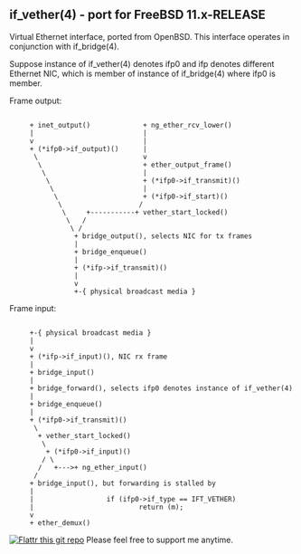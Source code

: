 if_vether(4) - port for FreeBSD 11.x-RELEASE
--------------------------------------------
 
Virtual Ethernet interface, ported from OpenBSD. This interface 
operates in conjunction with if_bridge(4).

Suppose instance of if_vether(4) denotes ifp0 and ifp denotes 
different Ethernet NIC, which is member of instance of if_bridge(4) 
where ifp0 is member.  

Frame output:

<pre><code>
     + inet_output()             + ng_ether_rcv_lower()
     |                           |
     v                           | 
     + (*ifp0->if_output)()      |
      \                          v   
       \                         + ether_output_frame()
        \                        |
         \                       + (*ifp0->if_transmit)()
          \                      |
           \                     + (*ifp0->if_start)()
            \                   /
             \     +-----------+ vether_start_locked()
              \   / 
               \ /
                + bridge_output(), selects NIC for tx frames
                |
                + bridge_enqueue()  
                |
                + (*ifp->if_transmit)()
                |
                v
                +-{ physical broadcast media } 
</code></pre>
Frame input:
<pre><code>
     +-{ physical broadcast media } 
     |
     v
     + (*ifp->if_input)(), NIC rx frame 
     |
     + bridge_input()
     |                           
     + bridge_forward(), selects ifp0 denotes instance of if_vether(4)
     |
     + bridge_enqueue()
     |
     + (*ifp0->if_transmit)()
      \            
       + vether_start_locked()
        \     
         + (*ifp0->if_input)() 
        / \
       /   +--->+ ng_ether_input()  
      /
     + bridge_input(), but forwarding is stalled by
     |           
     |                  if (ifp0->if_type == IFT_VETHER)
     |                          return (m);
     v
     + ether_demux() 
</code></pre>

[![Flattr this git repo](http://api.flattr.com/button/flattr-badge-large.png)](https://flattr.com/submit/auto?user_id=hmatyschok&url=https://github.com/hmatyschok/MeshBSD&title=MeshBSD&language=&tags=github&category=software) Please feel free to support me anytime.
